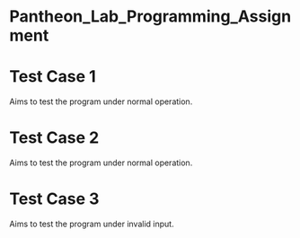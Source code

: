# Pantheon_Lab_Programming_Assignment

# Test Case 1
Aims to test the program under normal operation.

# Test Case 2
Aims to test the program under normal operation.

# Test Case 3
Aims to test the program under invalid input.
